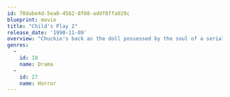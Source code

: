 ```yaml
---
id: 78dabe4d-5ea0-4562-8f08-addf8ffa029c
blueprint: movie
title: "Child's Play 2"
release_date: '1990-11-09'
overview: "Chuckie's back as the doll possessed by the soul of a serial killer, butchering all who stand in his way of possessing the body of a boy."
genres:
  -
    id: 18
    name: Drama
  -
    id: 27
    name: Horror
---
```

